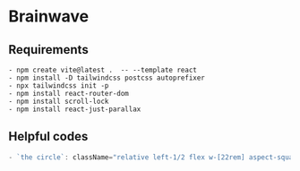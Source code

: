 # Brainwave

## Requirements

    - npm create vite@latest .  -- --template react
    - npm install -D tailwindcss postcss autoprefixer
    - npx tailwindcss init -p
    - npm install react-router-dom
    - npm install scroll-lock
    - npm install react-just-parallax

## Helpful codes

```jsx
- `the circle`: className="relative left-1/2 flex w-[22rem] aspect-square border border-n-6 rounded-full -translate-x-1/2 scale:75 md:scale-100"

```
